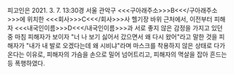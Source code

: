 피고인은 2021. 3. 7. 13:30경 서울 관악구 <<<구아래주소>>>B<<</구아래주소>>>에 위치한 <<<회사>>>C<<</회사>>>사 헬기장 바위 근처에서, 이전부터 피해자 <<<내국인이름>>>D<<</내국인이름>>>과 서로 좋지 않은 감정을 가지고 있던 중 마침 피해자가 보이자 "너 나 보기 싫어서 갔으면서 왜 다시 왔어"라고 말한 것을 피해자가 "내가 내 발로 오겠다는데 왜 시비냐"라며 마스크를 착용하지 않은 상태로 다가온다는 이유로, 피해자의 가슴을 손으로 밀어 넘어트리고, 피해자의 멱살을 잡아 흔드는 등 폭행하였다.
